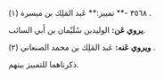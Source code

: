 ٣٥٦٨ -** تمييز:** عَبد المَلِك بن ميسرة (١) .

**يروي عَن:** الوليدبن سُلَيْمان بن أَبي السائب.

**ويروي عَنه:** عَبد المَلِك بن محمد الصنعاني (٢) .

ذكرناهما للتمييز بينهم.